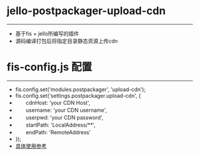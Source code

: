 # jello-postpackager-upload-cdn
***
* 基于fis + jello所编写的插件
* 源码编译打包后将指定目录静态资源上传cdn


# fis-config.js 配置
***
* fis.config.set('modules.postpackager', 'upload-cdn');
* fis.config.set('settings.postpackager.upload-cdn', {
* 　　cdnHost: 'your CDN Host',
* 　　username: 'your CDN username',
* 　　userpwd: 'your CDN password',
* 　　startPath: 'LocalAddress/**',
* 　　endPath: 'RemoteAddress'
* });
* [具体使用参考](http://fex-team.github.io/fis-site/docs/dev/plugin.html)